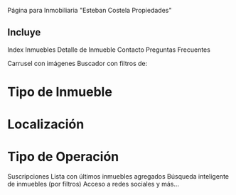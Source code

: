 Página para Inmobiliaria "Esteban Costela Propiedades"

## Incluye ##
 
Index
Inmuebles
Detalle de Inmueble
Contacto
Preguntas Frecuentes

Carrusel con imágenes
Buscador con filtros de:
 # Tipo de Inmueble
 # Localización
 # Tipo de Operación
Suscripciones
Lista con últimos inmuebles agregados
Búsqueda inteligente de inmuebles (por filtros)
Acceso a redes sociales
y más...

